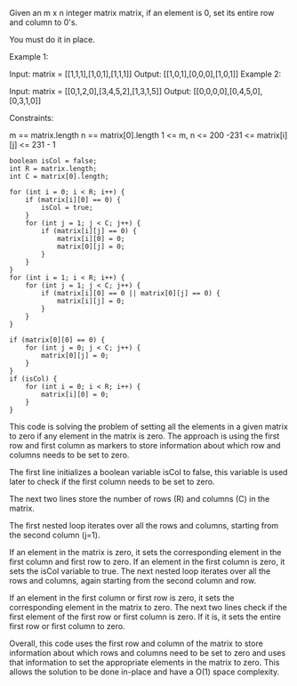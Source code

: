 Given an m x n integer matrix matrix, if an element is 0, set its entire row and column to 0's.

You must do it in place.

 

Example 1:


Input: matrix = [[1,1,1],[1,0,1],[1,1,1]]
Output: [[1,0,1],[0,0,0],[1,0,1]]
Example 2:


Input: matrix = [[0,1,2,0],[3,4,5,2],[1,3,1,5]]
Output: [[0,0,0,0],[0,4,5,0],[0,3,1,0]]
 

Constraints:

m == matrix.length
n == matrix[0].length
1 <= m, n <= 200
-231 <= matrix[i][j] <= 231 - 1



    boolean isCol = false;
    int R = matrix.length;
    int C = matrix[0].length;

    for (int i = 0; i < R; i++) {
        if (matrix[i][0] == 0) {
            isCol = true;
        }
        for (int j = 1; j < C; j++) {
            if (matrix[i][j] == 0) {
                matrix[i][0] = 0;
                matrix[0][j] = 0;
            }
        }
    }
    for (int i = 1; i < R; i++) {
        for (int j = 1; j < C; j++) {
            if (matrix[i][0] == 0 || matrix[0][j] == 0) {
                matrix[i][j] = 0;
            }
        }
    }

    if (matrix[0][0] == 0) {
        for (int j = 0; j < C; j++) {
            matrix[0][j] = 0;
        }
    }
    if (isCol) {
        for (int i = 0; i < R; i++) {
            matrix[i][0] = 0;
        }
    }



This code is solving the problem of setting all the elements in a given matrix to zero if any element in the matrix is zero.
The approach is using the first row and first column as markers to store information about which row and columns needs to be set to zero.

The first line initializes a boolean variable isCol to false, this variable is used later to check if the first column needs to be set to zero.

The next two lines store the number of rows (R) and columns (C) in the matrix.

The first nested loop iterates over all the rows and columns, starting from the second column (j=1).

If an element in the matrix is zero, it sets the corresponding element in the first column and first row to zero.
If an element in the first column is zero, it sets the isCol variable to true.
The next nested loop iterates over all the rows and columns, again starting from the second column and row.

If an element in the first column or first row is zero, it sets the corresponding element in the matrix to zero.
The next two lines check if the first element of the first row or first column is zero. If it is, it sets the entire first row or first column to zero.

Overall, this code uses the first row and column of the matrix to store information about which rows and columns need to be set to zero and uses that information to set the appropriate elements in the matrix to zero. This allows the solution to be done in-place and have a O(1) space complexity.



